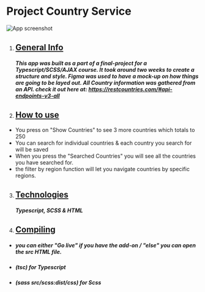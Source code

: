 # Project Country Service 

![App screenshot](https://i.imgur.com/tTRmyLT.png)

1. ## [General Info](###general-info)
  
      ##### This app was built as a part of a final-project for a Typescript/SCSS/AJAX course. It took around two weeks to create a structure and style. Figma was used to have a mock-up on how things are going to be layed out. All Country information was gathered from an API. check it out here at: https://restcountries.com/#api-endpoints-v3-all 

2. ## [How to use](###How-to-use)
  
  - You press on "Show Countries" to see 3 more countries which totals to 250
  - You can search for individual countries & each country you search for will be saved
  - When you press the "Searched Countries" you will see all the countries you have searched for.
  - the filter by region function will let you navigate countries by specific regions.

3. ## [Technologies](###technologies)
  
      ##### Typescript, SCSS & HTML
  
4. ## [Compiling](#Compiling)
  + ##### you can either "Go live" if you have the add-on / "else" you can open the src HTML file.
  + ##### (tsc) for Typescript
  + ##### (sass src/scss:dist/css) for Scss
